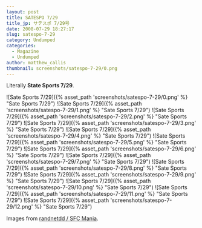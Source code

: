 ```yaml
---
layout: post
title: SATESPO 7/29
title_jp: サテスポ 7/29号
date: 2008-07-29 18:27:17
slug: satespo-7-29
category: Undumped
categories:
  - Magazine
  - Undumped
author: matthew_callis
thumbnail: screenshots/satespo-7-29/0.png
---
```


Literally __State Sports 7/29__.

![Sate Sports 7/29]({% asset_path 'screenshots/satespo-7-29/0.png' %} "Sate Sports 7/29")
![Sate Sports 7/29]({% asset_path 'screenshots/satespo-7-29/1.png' %} "Sate Sports 7/29")
![Sate Sports 7/29]({% asset_path 'screenshots/satespo-7-29/2.png' %} "Sate Sports 7/29")
![Sate Sports 7/29]({% asset_path 'screenshots/satespo-7-29/3.png' %} "Sate Sports 7/29")
![Sate Sports 7/29]({% asset_path 'screenshots/satespo-7-29/4.png' %} "Sate Sports 7/29")
![Sate Sports 7/29]({% asset_path 'screenshots/satespo-7-29/5.png' %} "Sate Sports 7/29")
![Sate Sports 7/29]({% asset_path 'screenshots/satespo-7-29/6.png' %} "Sate Sports 7/29")
![Sate Sports 7/29]({% asset_path 'screenshots/satespo-7-29/7.png' %} "Sate Sports 7/29")
![Sate Sports 7/29]({% asset_path 'screenshots/satespo-7-29/8.png' %} "Sate Sports 7/29")
![Sate Sports 7/29]({% asset_path 'screenshots/satespo-7-29/9.png' %} "Sate Sports 7/29")
![Sate Sports 7/29]({% asset_path 'screenshots/satespo-7-29/10.png' %} "Sate Sports 7/29")
![Sate Sports 7/29]({% asset_path 'screenshots/satespo-7-29/11.png' %} "Sate Sports 7/29")
![Sate Sports 7/29]({% asset_path 'screenshots/satespo-7-29/12.png' %} "Sate Sports 7/29")

Images from [randnetdd / SFC Mania](http://blog.goo.ne.jp/randnetdd/e/03a2160b2c54ad0af1f5dc9b42c61e83).
